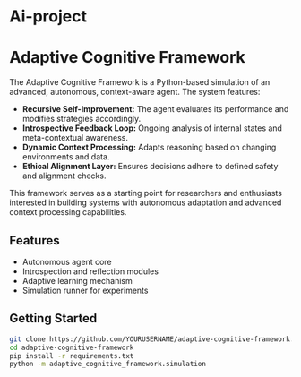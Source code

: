 # Ai-project
# Adaptive Cognitive Framework

The Adaptive Cognitive Framework is a Python-based simulation of an advanced, autonomous, context-aware agent. The system features:

- **Recursive Self-Improvement:** The agent evaluates its performance and modifies strategies accordingly.
- **Introspective Feedback Loop:** Ongoing analysis of internal states and meta-contextual awareness.
- **Dynamic Context Processing:** Adapts reasoning based on changing environments and data.
- **Ethical Alignment Layer:** Ensures decisions adhere to defined safety and alignment checks.

This framework serves as a starting point for researchers and enthusiasts interested in building systems with autonomous adaptation and advanced context processing capabilities.

## Features

- Autonomous agent core
- Introspection and reflection modules
- Adaptive learning mechanism
- Simulation runner for experiments

## Getting Started

```bash
git clone https://github.com/YOURUSERNAME/adaptive-cognitive-framework.git
cd adaptive-cognitive-framework
pip install -r requirements.txt
python -m adaptive_cognitive_framework.simulation
